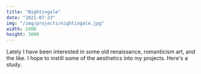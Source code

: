 ```yaml
---
title: "Nightingale"
date: "2021-07-23"
img: "/img/projects/nightingale.jpg"
width: 2400
height: 3000
---
```


Lately I have been interested in some old renaissance, romanticism art, and the like. I hope to instill some of the aesthetics into my projects. Here's a study.
